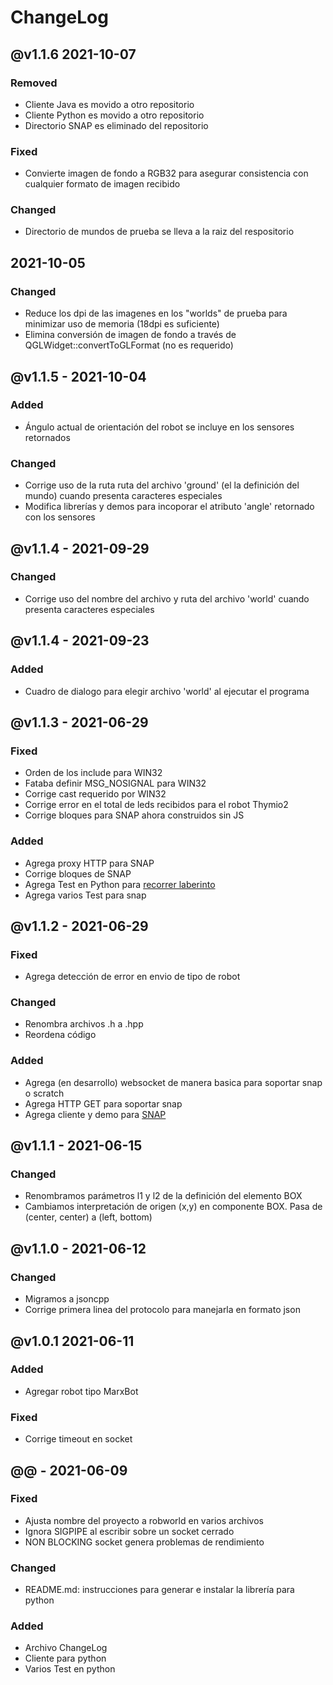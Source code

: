 # ChangeLog

## @v1.1.6 2021-10-07

### Removed
- Cliente Java es movido a otro repositorio
- Cliente Python es movido a otro repositorio
- Directorio SNAP es eliminado del repositorio

### Fixed
- Convierte imagen de fondo a RGB32 para asegurar consistencia con cualquier formato de imagen recibido

### Changed
- Directorio de mundos de prueba se lleva a la raiz del respositorio


## 2021-10-05

### Changed
- Reduce los dpi de las imagenes en los "worlds" de prueba para minimizar uso de memoria (18dpi es suficiente)
- Elimina conversión de imagen de fondo a través de QGLWidget::convertToGLFormat (no es requerido)


## @v1.1.5 - 2021-10-04

### Added
- Ángulo actual de orientación del robot se incluye en los sensores retornados

### Changed
- Corrige uso de la ruta ruta del archivo 'ground' (el la definición del mundo) cuando presenta caracteres especiales
- Modifica librerías y demos para incoporar el atributo 'angle' retornado con los sensores


## @v1.1.4 - 2021-09-29

### Changed
- Corrige uso del nombre del archivo y ruta del archivo 'world' cuando presenta caracteres especiales


## @v1.1.4 - 2021-09-23

### Added
- Cuadro de dialogo para elegir archivo 'world' al ejecutar el programa


## @v1.1.3 - 2021-06-29

### Fixed
- Orden de los include para WIN32
- Fataba definir MSG_NOSIGNAL para WIN32
- Corrige cast requerido por WIN32
- Corrige error en el total de leds recibidos para el robot Thymio2
- Corrige bloques para SNAP ahora construidos sin JS

### Added
- Agrega proxy HTTP para SNAP
- Corrige bloques de SNAP
- Agrega Test en Python para [recorrer laberinto](https://stackoverflow.com/questions/66942322/wall-follower-algorithm-in-prolog)
- Agrega varios Test para snap


## @v1.1.2 - 2021-06-29

### Fixed
- Agrega detección de error en envio de tipo de robot

### Changed
- Renombra archivos .h a .hpp
- Reordena código

### Added
- Agrega (en desarrollo) websocket de manera basica para soportar snap o scratch
- Agrega HTTP GET para soportar snap
- Agrega cliente y demo para [SNAP](https://snap.berkeley.edu/)


## @v1.1.1 - 2021-06-15

### Changed
- Renombramos parámetros l1 y l2 de la definición del elemento BOX
- Cambiamos interpretación de origen (x,y) en componente BOX. Pasa de (center, center) a (left, bottom)


## @v1.1.0 - 2021-06-12

### Changed
- Migramos a jsoncpp
- Corrige primera linea del protocolo para manejarla en formato json


## @v1.0.1 2021-06-11

### Added
- Agregar robot tipo MarxBot

### Fixed
- Corrige timeout en socket


## @@ - 2021-06-09

### Fixed
- Ajusta nombre del proyecto a robworld en varios archivos
- Ignora SIGPIPE al escribir sobre un socket cerrado
- NON BLOCKING socket genera problemas de rendimiento

### Changed
- README.md: instrucciones para generar e instalar la librería para python

### Added
- Archivo ChangeLog
- Cliente para python
- Varios Test en python

